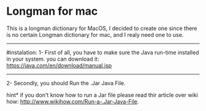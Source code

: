 # Longman for mac

This is a longman dictionary for MacOS, I decided to create one since there is no certain Longman dictionary for mac, and I realy need one to use. 

------
#instalation:
1- First of all, you have to make sure the Java run-time installed in your system. 
you can download it:
https://java.com/en/download/manual.jsp


----
2- Secondly, you should Run the .Jar Java File.

hint* if you don't know how to run a Jar file please read thir article over
wiki how: 
http://www.wikihow.com/Run-a-.Jar-Java-File.



